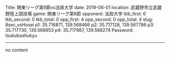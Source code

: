 Title: 関東リーグ第9節vs法政大学
date: 2019-06-01
location: 武蔵野市立武蔵野陸上競技場
game: 関東リーグ第8節
opponent: 法政大学
tkb_first: 0
tkb_second: 0
tkb_total: 0
opp_first: 4
opp_second: 0
opp_total: 4
slug: 8sec_vsHosei
p1: 35.716871, 139.568466
p2: 35.717128, 139.567786
p3: 35.717730, 139.568953
p4: 35.717987, 139.568274
Password: tsukubashukyu



---
no content
